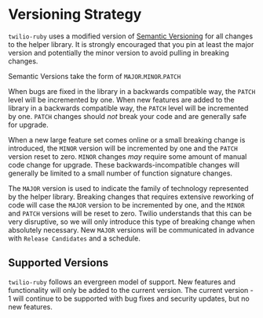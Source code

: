 # Versioning Strategy

`twilio-ruby` uses a modified version of [Semantic Versioning][semver] for
all changes to the helper library. It is strongly encouraged that you pin at
least the major version and potentially the minor version to avoid pulling in
breaking changes.

Semantic Versions take the form of `MAJOR`.`MINOR`.`PATCH`

When bugs are fixed in the library in a backwards compatible way, the `PATCH`
level will be incremented by one. When new features are added to the library
in a backwards compatible way, the `PATCH` level will be incremented by one.
`PATCH` changes should _not_ break your code and are generally safe for upgrade.

When a new large feature set comes online or a small breaking change is
introduced, the `MINOR` version will be incremented by one and the `PATCH`
version reset to zero. `MINOR` changes _may_ require some amount of manual code
change for upgrade. These backwards-incompatible changes will generally be
limited to a small number of function signature changes.

The `MAJOR` version is used to indicate the family of technology represented by
the helper library. Breaking changes that requires extensive reworking of code
will case the `MAJOR` version to be incremented by one, and the `MINOR` and
`PATCH` versions will be reset to zero. Twilio understands that this can be very
disruptive, so we will only introduce this type of breaking change when
absolutely necessary. New `MAJOR` versions will be communicated in advance with
`Release Candidates` and a schedule.

## Supported Versions

`twilio-ruby` follows an evergreen model of support. New features and
functionality will only be added to the current version. The current version -
1 will continue to be supported with bug fixes and security updates, but no new
features.

[semver]: http://semver.org/